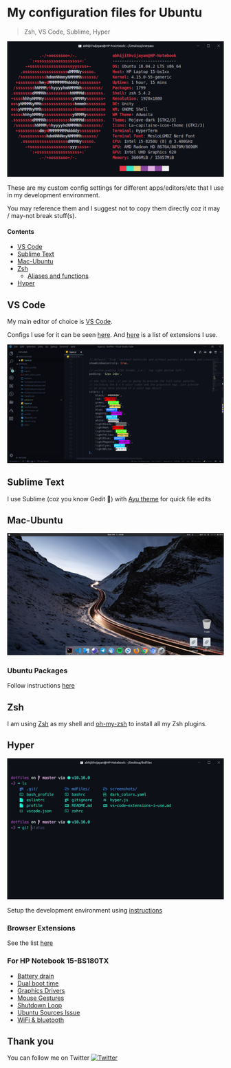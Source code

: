 # My configuration files for Ubuntu

> Zsh, VS Code, Sublime, Hyper

![system-info](screenshots/neofetch.png)

These are my custom config settings for different apps/editors/etc that I use in my development environment.

You may reference them and I suggest not to copy them directly coz it may / may-not break stuff(s).

#### Contents

- [VS Code](#vs-code)
- [Sublime Text](#sublime-text)
- [Mac-Ubuntu](#mac-ubuntu)
- [Zsh](#zsh)
  - [Aliases and functions](#aliases-and-functions)
- [Hyper](#hyper)

## VS Code

My main editor of choice is [VS Code](https://github.com/Microsoft/vscode).

Configs I use for it can be seen [here](vscode/). And [here](vscode/vs-code-extensions) is a list of extensions I use.

![VSCODE](screenshots/vscode.png)

## Sublime Text

I use Sublime (coz you know Gedit 🤣) with [Ayu theme](https://github.com/dempfi/ayu) for quick file edits

## Mac-Ubuntu

<img src="screenshots/home.png" />

### Ubuntu Packages

Follow instructions [here](markdown/installUbuntuPackages.md)

## Zsh

I am using [Zsh](http://www.zsh.org) as my shell and [oh-my-zsh](https://github.com/robbyrussell/oh-my-zsh) to install all my Zsh plugins.

## Hyper

![Hyper](screenshots/ohMyHyper.png)

Setup the development environment using [instructions](markdown/customizeDevEnv.md)

### Browser Extensions

See the list [here](markdown/browser-extensions-i-use.md)

### For HP Notebook 15-BS180TX

- [Battery drain](markdown/fixBatteryDrain.md)
- [Dual boot time](markdown/fixDualBootTime.md)
- [Graphics Drivers](markdown/fixGraphicsDrivers.md)
- [Mouse Gestures](markdown/fixMouseGestures.md)
- [Shutdown Loop](markdown/fixShutdownLoop.md)
- [Ubuntu Sources Issue](markdown/fixUbuntuSources.md)
- [WiFi & bluetooth](markdown/fixWifiAndBluetooth.md)

## Thank you

You can follow me on Twitter [![Twitter](http://bit.ly/2OYInBC)](https://twitter.com/_abhijithv)
